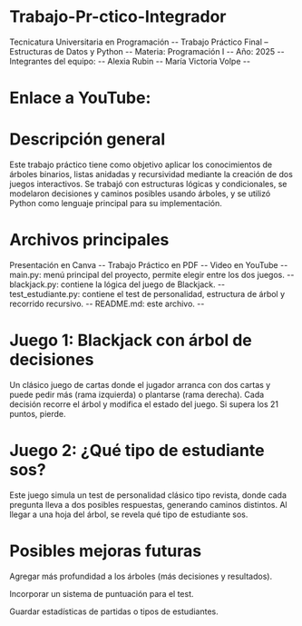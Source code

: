 # Trabajo-Pr-ctico-Integrador
Tecnicatura Universitaria en Programación --
Trabajo Práctico Final – Estructuras de Datos y Python  --
Materia: Programación I --
Año: 2025 --
Integrantes del equipo: --
Alexia Rubin --
María Victoria Volpe --

# Enlace a YouTube:


# Descripción general
Este trabajo práctico tiene como objetivo aplicar los conocimientos de árboles binarios, listas anidadas y recursividad mediante la creación de dos juegos interactivos. Se trabajó con estructuras lógicas y condicionales, se modelaron decisiones y caminos posibles usando árboles, y se utilizó Python como lenguaje principal para su implementación.


# Archivos principales
Presentación en Canva --
Trabajo Práctico en PDF --
Video en YouTube  --
main.py: menú principal del proyecto, permite elegir entre los dos juegos. --
blackjack.py: contiene la lógica del juego de Blackjack. --
test_estudiante.py: contiene el test de personalidad, estructura de árbol y recorrido recursivo. --
README.md: este archivo. --


# Juego 1: Blackjack con árbol de decisiones
Un clásico juego de cartas donde el jugador arranca con dos cartas y puede pedir más (rama izquierda) o plantarse (rama derecha). Cada decisión recorre el árbol y modifica el estado del juego. Si supera los 21 puntos, pierde.



# Juego 2: ¿Qué tipo de estudiante sos?
Este juego simula un test de personalidad clásico tipo revista, donde cada pregunta lleva a dos posibles respuestas, generando caminos distintos. Al llegar a una hoja del árbol, se revela qué tipo de estudiante sos.



# Posibles mejoras futuras

Agregar más profundidad a los árboles (más decisiones y resultados).

Incorporar un sistema de puntuación para el test.

Guardar estadísticas de partidas o tipos de estudiantes.



